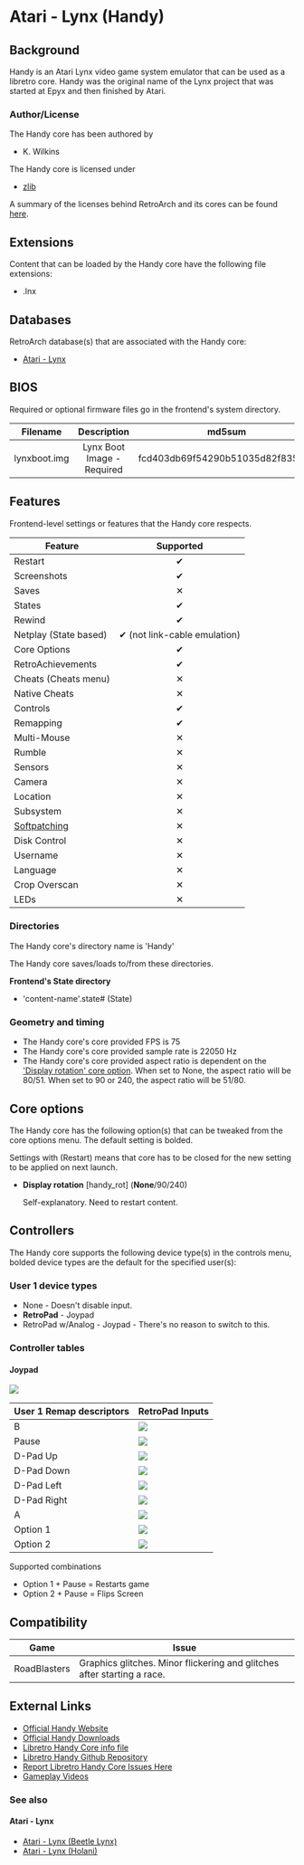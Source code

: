 # Atari - Lynx (Handy)

## Background

Handy is an Atari Lynx video game system emulator that can be used as a libretro core.  Handy was the original name of the Lynx project that was started at Epyx and then finished by Atari.

### Author/License

The Handy core has been authored by

- K. Wilkins

The Handy core is licensed under

- [zlib](https://sourceforge.net/projects/handy/)

A summary of the licenses behind RetroArch and its cores can be found [here](../development/licenses.md).

## Extensions

Content that can be loaded by the Handy core have the following file extensions:

- .lnx

## Databases

RetroArch database(s) that are associated with the Handy core:

- [Atari - Lynx](https://github.com/libretro/libretro-database/blob/master/rdb/Atari%20-%20Lynx.rdb)

## BIOS

Required or optional firmware files go in the frontend's system directory.

|   Filename    |    Description             |              md5sum              |
|:-------------:|:--------------------------:|:--------------------------------:|
| lynxboot.img  | Lynx Boot Image - Required | fcd403db69f54290b51035d82f835e7b |

## Features

Frontend-level settings or features that the Handy core respects.

| Feature           | Supported |
|-------------------|:---------:|
| Restart           | ✔         |
| Screenshots       | ✔         |
| Saves             | ✕         |
| States            | ✔         |
| Rewind            | ✔         |
| Netplay (State based) | ✔ (not link-cable emulation) |
| Core Options      | ✔         |
| RetroAchievements | ✔         |
| Cheats (Cheats menu) | ✕         |
| Native Cheats     | ✕         |
| Controls          | ✔         |
| Remapping         | ✔         |
| Multi-Mouse       | ✕         |
| Rumble            | ✕         |
| Sensors           | ✕         |
| Camera            | ✕         |
| Location          | ✕         |
| Subsystem         | ✕         |
| [Softpatching](../guides/softpatching.md) | ✕         |
| Disk Control      | ✕         |
| Username          | ✕         |
| Language          | ✕         |
| Crop Overscan     | ✕         |
| LEDs              | ✕         |

### Directories

The Handy core's directory name is 'Handy'

The Handy core saves/loads to/from these directories.

**Frontend's State directory**

- 'content-name'.state# (State)

### Geometry and timing

- The Handy core's core provided FPS is 75
- The Handy core's core provided sample rate is 22050 Hz
- The Handy core's core provided aspect ratio is dependent on the ['Display rotation' core option](#core-options/). When set to None, the aspect ratio will be 80/51. When set to 90 or 240, the aspect ratio will be 51/80.

## Core options

The Handy core has the following option(s) that can be tweaked from the core options menu. The default setting is bolded.

Settings with (Restart) means that core has to be closed for the new setting to be applied on next launch.

- **Display rotation** [handy_rot] (**None**/90/240)

	Self-explanatory. Need to restart content.

## Controllers

The Handy core supports the following device type(s) in the controls menu, bolded device types are the default for the specified user(s):

### User 1 device types

- None - Doesn't disable input.
- **RetroPad** - Joypad
- RetroPad w/Analog - Joypad - There's no reason to switch to this.

### Controller tables

#### Joypad

![](../image/controller/lynx.png)

| User 1 Remap descriptors | RetroPad Inputs                             |
|--------------------------|---------------------------------------------|
| B                        | ![](../image/retropad/retro_b.png)          |
| Pause                    | ![](../image/retropad/retro_start.png)      |
| D-Pad Up                 | ![](../image/retropad/retro_dpad_up.png)    |
| D-Pad Down               | ![](../image/retropad/retro_dpad_down.png)  |
| D-Pad Left               | ![](../image/retropad/retro_dpad_left.png)  |
| D-Pad Right              | ![](../image/retropad/retro_dpad_right.png) |
| A                        | ![](../image/retropad/retro_a.png)          |
| Option 1                 | ![](../image/retropad/retro_l1.png)         |
| Option 2                 | ![](../image/retropad/retro_r1.png)         |

Supported combinations

- Option 1 + Pause = Restarts game
- Option 2 + Pause = Flips Screen

## Compatibility

| Game         | Issue                                                                   |
|--------------|-------------------------------------------------------------------------|
| RoadBlasters | Graphics glitches. Minor flickering and glitches after starting a race. |

## External Links

- [Official Handy Website](http://handy.sourceforge.net/)
- [Official Handy Downloads](http://handy.sourceforge.net/download.htm)
- [Libretro Handy Core info file](https://github.com/libretro/libretro-super/blob/master/dist/info/handy_libretro.info)
- [Libretro Handy Github Repository](https://github.com/libretro/libretro-handy)
- [Report Libretro Handy Core Issues Here](https://github.com/libretro/libretro-handy/issues)
- [Gameplay Videos](https://www.youtube.com/playlist?list=PLRbgg4gk_0IfDlFKLg0HMDXbn8BrcxbJV)

### See also

#### Atari - Lynx

- [Atari - Lynx (Beetle Lynx)](beetle_lynx.md)
- [Atari - Lynx (Holani)](holani.md)
